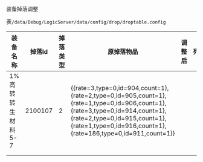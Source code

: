 装备掉落调整

表`/data/Debug/LogicServer/data/config/drop/droptable.config`

| 装备名称          | 掉落Id  | 掉落类型 | 原掉落物品                                                   | 调整后 | 列   |
| ----------------- | ------- | -------- | ------------------------------------------------------------ | ------ | ---- |
| 1%高转转生材料5-7 | 2100107 | 2        | {{rate=3,type=0,id=904,count=1},{rate=2,type=0,id=905,count=1},{rate=1,type=0,id=906,count=1},{rate=3,type=0,id=914,count=1},{rate=2,type=0,id=915,count=1},{rate=1,type=0,id=916,count=1},{rate=186,type=0,id=911,count=1}} |        |      |
|                   |         |          |                                                              |        |      |
|                   |         |          |                                                              |        |      |

